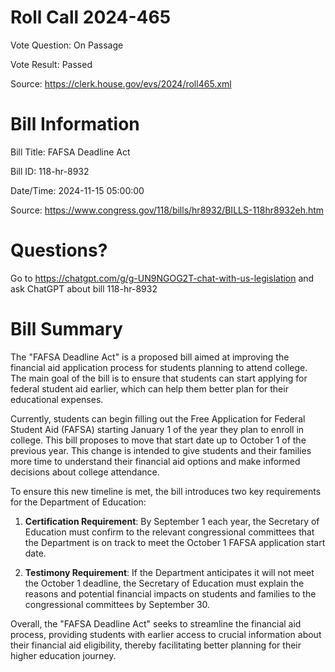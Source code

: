 # Roll Call 2024-465

Vote Question: On Passage

Vote Result: Passed

Source: https://clerk.house.gov/evs/2024/roll465.xml

# Bill Information

Bill Title: FAFSA Deadline Act

Bill ID: 118-hr-8932

Date/Time: 2024-11-15 05:00:00

Source: https://www.congress.gov/118/bills/hr8932/BILLS-118hr8932eh.htm

# Questions?

Go to https://chatgpt.com/g/g-UN9NGOG2T-chat-with-us-legislation and ask ChatGPT about bill 118-hr-8932

# Bill Summary
The "FAFSA Deadline Act" is a proposed bill aimed at improving the financial aid application process for students planning to attend college. The main goal of the bill is to ensure that students can start applying for federal student aid earlier, which can help them better plan for their educational expenses.

Currently, students can begin filling out the Free Application for Federal Student Aid (FAFSA) starting January 1 of the year they plan to enroll in college. This bill proposes to move that start date up to October 1 of the previous year. This change is intended to give students and their families more time to understand their financial aid options and make informed decisions about college attendance.

To ensure this new timeline is met, the bill introduces two key requirements for the Department of Education:

1. **Certification Requirement**: By September 1 each year, the Secretary of Education must confirm to the relevant congressional committees that the Department is on track to meet the October 1 FAFSA application start date.

2. **Testimony Requirement**: If the Department anticipates it will not meet the October 1 deadline, the Secretary of Education must explain the reasons and potential financial impacts on students and families to the congressional committees by September 30.

Overall, the "FAFSA Deadline Act" seeks to streamline the financial aid process, providing students with earlier access to crucial information about their financial aid eligibility, thereby facilitating better planning for their higher education journey.
